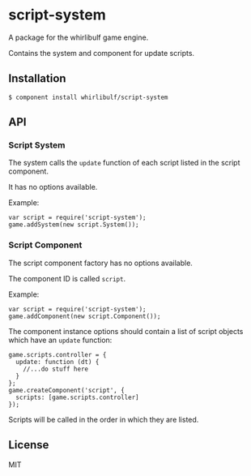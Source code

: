 
# script-system

A package for the whirlibulf game engine.

Contains the system and component for update scripts.

## Installation

    $ component install whirlibulf/script-system

## API

### Script System

The system calls the `update` function of each script listed in the script component.

It has no options available.

Example:

    var script = require('script-system');
    game.addSystem(new script.System());

### Script Component

The script component factory has no options available.

The component ID is called `script`.

Example:

    var script = require('script-system');
    game.addComponent(new script.Component());

The component instance options should contain a list of script objects which have an `update` function:

    game.scripts.controller = {
      update: function (dt) {
        //...do stuff here
      }
    };
    game.createComponent('script', {
      scripts: [game.scripts.controller]
    });

Scripts will be called in the order in which they are listed.


## License

  MIT
